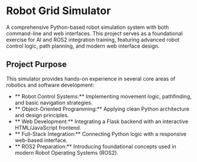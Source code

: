# Robot Grid Simulator
A comprehensive Python-based robot simulation system with both command-line and web interfaces. This project serves as a foundational exercise for AI and ROS2 integration training, featuring advanced robot control logic, path planning, and modern web interface design.

## Project Purpose

This simulator provides hands-on experience in several core areas of robotics and software development:

- ** Robot Control Systems:** Implementing movement logic, pathfinding, and basic navigation strategies.
- ** Object-Oriented Programming:** Applying clean Python architecture and design principles.
- ** Web Development:** Integrating a Flask backend with an interactive HTML/JavaScript frontend.
- ** Full-Stack Integration:** Connecting Python logic with a responsive web-based interface.
- ** ROS2 Preparation:** Introducing foundational concepts used in modern Robot Operating Systems (ROS2).

